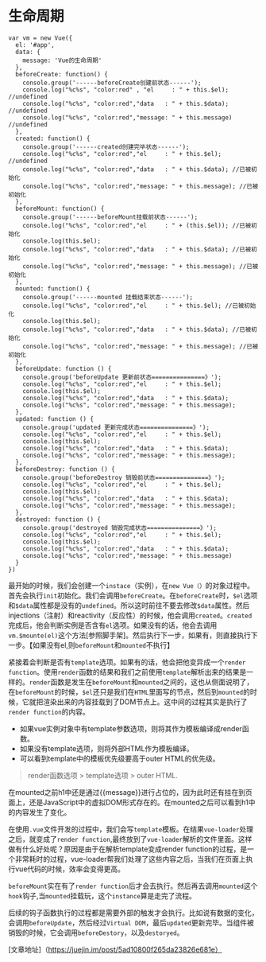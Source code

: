 # 生命周期

```
var vm = new Vue({
  el: '#app',
  data: {
    message: 'Vue的生命周期'
  },
  beforeCreate: function() {
    console.group('------beforeCreate创建前状态------');
    console.log("%c%s", "color:red" , "el     : " + this.$el); //undefined
    console.log("%c%s", "color:red","data   : " + this.$data); //undefined 
    console.log("%c%s", "color:red","message: " + this.message)  //undefined 
  },
  created: function() {
    console.group('------created创建完毕状态------');
    console.log("%c%s", "color:red","el     : " + this.$el); //undefined
    console.log("%c%s", "color:red","data   : " + this.$data); //已被初始化 
    console.log("%c%s", "color:red","message: " + this.message); //已被初始化
  },
  beforeMount: function() {
    console.group('------beforeMount挂载前状态------');
    console.log("%c%s", "color:red","el     : " + (this.$el)); //已被初始化
    console.log(this.$el);
    console.log("%c%s", "color:red","data   : " + this.$data); //已被初始化  
    console.log("%c%s", "color:red","message: " + this.message); //已被初始化  
  },
  mounted: function() {
    console.group('------mounted 挂载结束状态------');
    console.log("%c%s", "color:red","el     : " + this.$el); //已被初始化
    console.log(this.$el);    
    console.log("%c%s", "color:red","data   : " + this.$data); //已被初始化
    console.log("%c%s", "color:red","message: " + this.message); //已被初始化 
  },
  beforeUpdate: function () {
    console.group('beforeUpdate 更新前状态===============》');
    console.log("%c%s", "color:red","el     : " + this.$el);
    console.log(this.$el);   
    console.log("%c%s", "color:red","data   : " + this.$data); 
    console.log("%c%s", "color:red","message: " + this.message); 
  },
  updated: function () {
    console.group('updated 更新完成状态===============》');
    console.log("%c%s", "color:red","el     : " + this.$el);
    console.log(this.$el); 
    console.log("%c%s", "color:red","data   : " + this.$data); 
    console.log("%c%s", "color:red","message: " + this.message); 
  },
  beforeDestroy: function () {
    console.group('beforeDestroy 销毁前状态===============》');
    console.log("%c%s", "color:red","el     : " + this.$el);
    console.log(this.$el);    
    console.log("%c%s", "color:red","data   : " + this.$data); 
    console.log("%c%s", "color:red","message: " + this.message); 
  },
  destroyed: function () {
    console.group('destroyed 销毁完成状态===============》');
    console.log("%c%s", "color:red","el     : " + this.$el);
    console.log(this.$el);  
    console.log("%c%s", "color:red","data   : " + this.$data); 
    console.log("%c%s", "color:red","message: " + this.message)
  }
})
```

最开始的时候，我们会创建一个`instace`（实例），在`new Vue（）`的对象过程中。首先会执行`init`初始化。我们会调用`beforeCreate`。在`beforeCreate`时，`$el`选项和`$data`属性都是没有的`undefined`。所以这时前往不要去修改`$data`属性。然后injections（注射）和reactivity（反应性）的时候，他会调用`created`。`created`完成后，他会判断实例是否含有`el`选项。如果没有的话，他会去调用`vm.$mounte(el)`这个方法[参照脚手架]。然后执行下一步，如果有，则直接执行下一步。【如果没有el,则`beforeMount`和`mounted`不执行】

紧接着会判断是否有`template`选项。如果有的话，他会把他变异成一个`render function`。使用`render`函数的结果和我们之前使用`template`解析出来的结果是一样的。`render`函数是发生在`beforeMount`和`mounted`之间的，这也从侧面说明了，在`beforeMount`的时候，`$el`还只是我们在`HTML`里面写的节点，然后到`mounted`的时候，它就把渲染出来的内容挂载到了DOM节点上。这中间的过程其实是执行了`render function`的内容。

* 如果vue实例对象中有template参数选项，则将其作为模板编译成render函数。
* 如果没有template选项，则将外部HTML作为模板编译。
* 可以看到template中的模板优先级要高于outer HTML的优先级。
> render函数选项 > template选项 > outer HTML.

在mounted之前h1中还是通过{{message}}进行占位的，因为此时还有挂在到页面上，还是JavaScript中的虚拟DOM形式存在的。在mounted之后可以看到h1中的内容发生了变化。

在使用`.vue`文件开发的过程中，我们会写`template`模板。在结果`vue-loader`处理之后，就变成了`render function`,最终放到了`vue-loader`解析的文件里面。这样做有什么好处呢？原因是由于在解析template变成render function的过程，是一个非常耗时的过程，vue-loader帮我们处理了这些内容之后，当我们在页面上执行vue代码的时候，效率会变得更高。

`beforeMount`实在有了`render function`后才会去执行。然后再去调用`mounted`这个`hook`钩子,当`mounted`挂载玩，这个`instance`算是走完了流程。

后续的钩子函数执行的过程都是需要外部的触发才会执行。比如说有数据的变化，会调用`beforeUpdate`，然后经过`Virtual DOM`，最后`updated`更新完毕。当组件被销毁的时候，它会调用`beforeDestory`，以及`destoryed`。

[文章地址]（https://juejin.im/post/5ad10800f265da23826e681e）